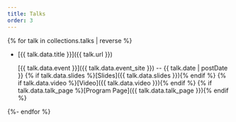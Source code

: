 ```yaml
---
title: Talks
order: 3
---
```


{% for talk in collections.talks | reverse %}

- [{{ talk.data.title }}]({{ talk.url }})

  [{{ talk.data.event }}]({{ talk.data.event_site }}) -- <time datetime="{{ talk.date.toISOString() }}">{{ talk.date | postDate }}</time>
  <span class="cluster">
  {% if talk.data.slides %}[Slides]({{ talk.data.slides }}){% endif %}
  {% if talk.data.video %}[Video]({{ talk.data.video }}){% endif %}
  {% if talk.data.talk_page %}[Program Page]({{ talk.data.talk_page }}){% endif %}
  </span>

{%- endfor %}

